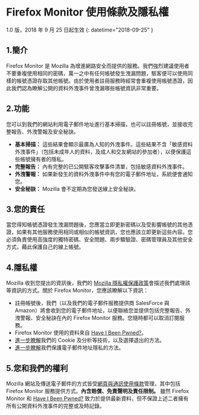 # Firefox Monitor 使用條款及隱私權
1.0 版，2018 年 9 月 25 日起生效
{: datetime="2018-09-25" }

## 1.簡介

Firefox Monitor 是 Mozilla 為增進網路安全而提供的服務。我們強烈建議使用者不要重複使用相同的密碼，萬一之中有任何帳號發生洩漏問題，駭客便可以使用同樣的帳號憑證存取其他帳號。由於使用者註冊服務時經常會重複使用帳號憑證，因此我們認為瞭解公開的資料外洩事件曾洩漏哪些帳號資訊非常重要。
 
## 2.功能

您可以到我們的網站利用電子郵件地址進行基本掃描，也可以註冊帳號，並接收完整報告、外洩警報及安全秘訣。 
* **基本掃描：** 這些結果會顯示最廣為人知的外洩事件。這些結果不含「敏感資料外洩事件」（包括未成年人的資料，及成人和交友網站的參加者），以便保護這些帳號擁有者的隱私。
* **完整報告：** 內有完整的已公開駭客攻擊事件清單，包括敏感資料外洩事件。
* **外洩警報：** 如果新發生的資料外洩事件中有您的電子郵件地址，系統便會通知您。
* **安全秘訣：** Mozilla 會不定期為您發送線上安全秘訣。

## 3.您的責任 

當您得知帳號憑證發生洩漏問題後，您應當立即更新密碼以及受影響帳號的其他憑證，如果有其他服務使用相同或相似的帳號資訊，您也應該立即更新這些內容。您必須負責使用高強度的獨特密碼、安全問題、兩步驟驗證、密碼管理員及其他安全方式，藉此保護自己的線上帳號。  

## 4.隱私權 

Mozilla 收到您提出的資訊後，我們的 [Mozilla 隱私權保護政策](https://www.mozilla.org/privacy/)會描述我們處理該等資訊的方式。關於 Firefox Monitor，您應該瞭解以下資訊：

* 註冊帳號後，我們（以及我們的電子郵件服務提供商 SalesForce 與 Amazon）將會收到您的電子郵件地址，以便聯絡您並提供包括完整報告、外洩警報、安全秘訣在內的 Firefox Monitor 服務。您隨時都可以取消訂閱服務。 
* Firefox Monitor 使用的資料來自 [Have I Been Pwned?](https://haveibeenpwned.com/)。 
* [進一步瞭解](https://www.mozilla.org/privacy/websites/#cookies)我們的 Cookie 及分析等技術，以及選擇退出的方法。
* [進一步瞭解](https://blog.mozilla.org/security/2018/06/25/scanning-breached-accounts-k-anonymity/)我們保護電子郵件地址隱私的方法。 

## 5.您和我們的權利

Mozilla 網站及傳送電子郵件的方式皆受[網頁與通訊使用條款](https://www.mozilla.org/about/legal/terms/mozilla/)管理，其中包括 Firefox Monitor 服務提供方式。**內含賠償、免責聲明及責任限制。** 雖然 Firefox Monitor 和 [Have I Been Pwned?](https://haveibeenpwned.com/) 致力於提供最新資料，但不保證上述二者擁有所有公開資料外洩事件的完整或及時記錄。                           
